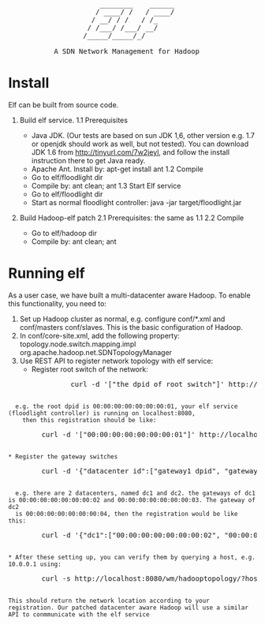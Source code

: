  
<pre>
                      ________    ______
                     / ____/ /   / ____/
                    / __/ / /   / /_    
                   / /___/ /___/ __/    
                  /_____/_____/_/   
                  
           A SDN Network Management for Hadoop
</pre>                    


   Install
===============

Elf can be built from source code. 

1. Build elf service.
 1.1 Prerequisites
    - Java JDK. (Our tests are based on sun JDK 1,6, other version e.g. 1.7 or openjdk should work
        as well, but not tested). You can download JDK 1.6 from http://tinyurl.com/7w2jeyl, and 
        follow the install instruction there to get Java ready.
    - Apache Ant. Install by: apt-get install ant
 1.2 Compile
    - Go to elf/floodlight dir
    - Compile by: ant clean; ant
 1.3 Start Elf service
    - Go to elf/floodlight dir
    - Start as normal floodlight controller: java -jar target/floodlight.jar

2. Build Hadoop-elf patch
 2.1 Prerequisites: the same as 1.1
 2.2 Compile
    - Go to elf/hadoop dir
    - Compile by: ant clean; ant


  Running elf
===============

As a user case, we have built a multi-datacenter aware Hadoop.
To enable this functionality, you need to:
1. Set up Hadoop cluster as normal, e.g. configure conf/*.xml and conf/masters conf/slaves.
    This is the basic configuration of Hadoop.
2. In conf/core-site.xml, add the following property:
      <property>
              <name>topology.node.switch.mapping.impl</name>
              <value>org.apache.hadoop.net.SDNTopologyManager</value>
     </property>
3. Use REST API to register network topology with elf service:
    * Register root switch of the network: 
  <pre>
               curl -d '["the dpid of root switch"]' http://controller ip:controller port/wm/hadooptopology/root/json 
 </pre>
      e.g. the root dpid is 00:00:00:00:00:00:00:01, your elf service (floodlight controller) is running on localhost:8080,
        then this registration should be like: 
 <pre>
        curl -d '["00:00:00:00:00:00:00:01"]' http://localhost:8080/wm/hadooptopology/root/json    
 </pre>
    * Register the gateway switches
 <pre>
        curl -d '{"datacenter id":["gateway1 dpid", "gateway2 dpid" ... ], ... }' http://controller ip:controller port/wm/hadooptopology/gateway/json
 </pre>
      e.g. there are 2 datacenters, named dc1 and dc2. the gateways of dc1 is 00:00:00:00:00:00:00:02 and 00:00:00:00:00:00:00:03. The gateway of dc2 
      is 00:00:00:00:00:00:00:04, then the registration would be like this:
 <pre>
        curl -d '{"dc1":["00:00:00:00:00:00:00:02", "00:00:00:00:00:00:00:03"], "dc2":["00:00:00:00:00:00:00:04"] }' http://localhost:8080/wm/hadooptopology/gateway/json
 </pre>
    * After these setting up, you can verify them by querying a host, e.g. 10.0.0.1 using: 
 <pre>
        curl -s http://localhost:8080/wm/hadooptopology/?host=10.0.0.1
 </pre>
    This should return the network location according to your registration. Our patched datacenter aware Hadoop will use a similar API to conmmunicate with the elf service
    
